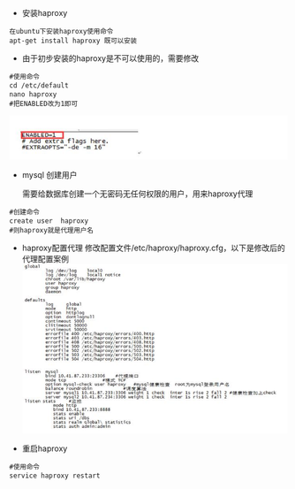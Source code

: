 - 安装haproxy
```
在ubuntu下安装haproxy使用命令
apt-get install haproxy 既可以安装
```
 - 由于初步安装的haproxy是不可以使用的，需要修改

```
#使用命令
cd /etc/default
nano haproxy
#把ENABLED改为1即可
```
![FastDFS](images/haproxy1.jpg)
- mysql 创建用户


  需要给数据库创建一个无密码无任何权限的用户，用来haproxy代理
```
#创建命令
create user  haproxy
#则haproxy就是代理用户名
```
- haproxy配置代理
  修改配置文件/etc/haproxy/haproxy.cfg，以下是修改后的代理配置案例
  ![FastDFS](images/haproxy2.jpg)

- 重启haproxy
```
#使用命令
service haproxy restart
```
